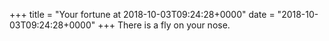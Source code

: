 +++
title = "Your fortune at 2018-10-03T09:24:28+0000"
date = "2018-10-03T09:24:28+0000"
+++
There is a fly on your nose.  
